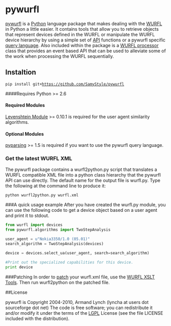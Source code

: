 # pywurfl

<a href="http://celljam.net/api/index.html" title="pywurfl">pywurfl</a> is a <a href="http://www.python.org/" title="Python">Python</a> language package that makes dealing with the <a href="http://wurfl.sourceforge.net/" title="WURFL">WURFL</a> in Python a little easier. It contains tools that allow you to retrieve objects that represent devices defined in the WURFL or manipulate the WURFL device hierarchy by using a simple set of <a href="http://celljam.net/api/index.html" title="API documentation">API</a> functions or a pywurfl specific <a href="http://celljam.net/#query" title="Query Language">query language</a>. Also included within the package is a <a href="http://celljam.net/#processor" title="WURFL processor">WURFL processor</a> class that provides an event based API that can be used to alleviate some of the work when processing the WURFL sequentially.

## Instaltion

<code>pip install git+https://github.com/SamyStyle/pywurfl</code>


####Requires
Python >= 2.6


#### Required Modules
<a href="http://pypi.python.org/pypi/python-Levenshtein/" title="Levenshtein Module">Levenshtein Module</a> &gt;= 0.10.1 is required for the user agent similarity algorithms.

#### Optional Modules
<a href="http://pyparsing.wikispaces.com/" title="pyparsing">pyparsing</a> &gt;= 1.5 is required if you want to use the pywurfl query language.


### Get the latest WURFL XML 
The pywurfl package contains a wurfl2python.py script that translates a WURFL compatible XML file into a python class hierarchy that the pywurfl API can use directly. The default name for the output file is wurfl.py. Type the following at the command line to produce it:

```
python wurfl2python.py wurfl.xml
```


###A quick usage example
After you have created the wurfl.py module, you can use the following code to get a device object based on a user agent and print it to stdout.

```python
from wurfl import devices
from pywurfl.algorithms import TwoStepAnalysis

user_agent = u"Nokia3350/1.0 (05.01)"
search_algorithm = TwoStepAnalysis(devices)

device = devices.select_ua(user_agent, search=search_algorithm)

#Print out the specialized capabilities for this device.
print device
```

###Patching
In order to <a href="http://wurfl.sourceforge.net/patchfile.php" title="What is a patch file">patch</a> your wurfl.xml file, use the <a href="http://wurfl.sourceforge.net/xslt/index.php" title="WURFL XSLT Tools">WURFL XSLT Tools</a>. Then run wurfl2python on the patched file.

##License
<p>pywurfl is Copyright 2004-2010, Armand Lynch (lyncha at users dot sourceforge dot net)
The code is free software; you can redistribute it and/or modify it under the terms of the <a href="http://www.opensource.org/licenses/lgpl-license.php" title="LGPL">LGPL</a> License (see the file LICENSE included with the distribution).</p>
